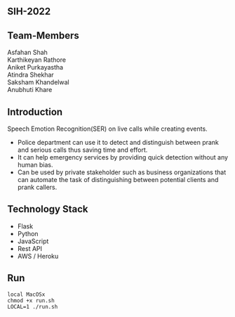## SIH-2022

## Team-Members
Asfahan Shah  
Karthikeyan Rathore   
Aniket Purkayastha  
Atindra Shekhar  
Saksham Khandelwal  
Anubhuti Khare

## Introduction  
Speech Emotion Recognition(SER) on live calls while creating events.  
* Police department can use it to detect and distinguish between prank and serious calls thus saving time and effort.    
* It can help emergency services by providing quick detection without any human bias.    
* Can be used by private stakeholder such as business organizations that can automate the task of distinguishing between potential clients and prank callers.  

## Technology Stack
* Flask
* Python
* JavaScript
* Rest API
* AWS / Heroku

## Run
```
local MacOSx
chmod +x run.sh
LOCAL=1 ./run.sh
```
